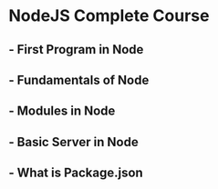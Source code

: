 # NodeJS Complete Course

## - First Program in Node
## - Fundamentals of Node
## - Modules in Node
## - Basic Server in Node
## - What is Package.json
